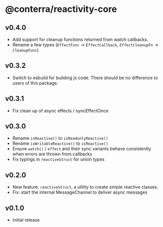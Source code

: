 # @conterra/reactivity-core

## v0.4.0

-   Add support for cleanup functions returned from watch callbacks.
-   Rename a few types (`EffectFunc` -> `EffectCallback`, `EffectCleanupFn` -> `CleanupFunc`)

## v0.3.2

-   Switch to esbuild for building js code. There should be no difference to users of this package.

## v0.3.1

-   Fix clean up of async effects / syncEffectOnce

## v0.3.0

-   Rename `isReactive()` to `isReadonlyReactive()`
-   Rename `isWritableReactive()` to `isReactive()`
-   Ensure `watch()` / `effect` and their sync variants behave consistently when errors are thrown from callbacks
-   Fix typings in `reactiveStruct` for union types

## v0.2.0

-   New feature: `reactiveStruct`, a utility to create simple reactive classes.
-   Fix: start the internal MessageChannel to deliver async messages

## v0.1.0

-   Initial release
